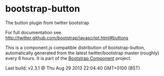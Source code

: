 # bootstrap-button
The button plugin from twitter bootstrap

For full documentation see http://twitter.github.com/bootstrap/javascript.html#buttons

This is a component.js compatible distribution of bootstrap-button, automatically generated
from the latest twitter/bootstrap master (roughly) every 6 hours. It is part of the <a href="http://github.com/codemix/bootstrap-component">Bootstrap Component</a>
project.


Last build: v2.3.1 @ Thu Aug 29 2013 22:04:40 GMT+0100 (BST)
